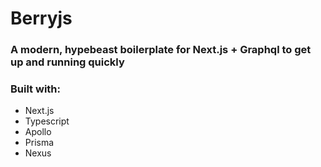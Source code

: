 # Berryjs
### A modern, hypebeast boilerplate for Next.js + Graphql to get up and running quickly

### Built with:  
- Next.js
- Typescript
- Apollo
- Prisma
- Nexus
